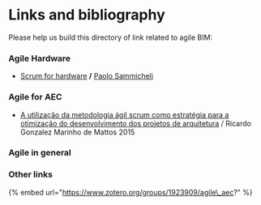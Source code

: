 # Links and bibliography

Please help us build this directory of link related to agile BIM:

### Agile Hardware

* [Scrum for hardware](https://leanpub.com/Scrum-for-Hardware) **/** [Paolo Sammicheli](https://leanpub.com/u/paolosammicheli)

### Agile for AEC 

* [A utilização da metodologia ágil scrum como estratégia para a otimização do desenvolvimento dos projetos de arquitetura](https://issuu.com/ricardomarinhodemattos/docs/a_utiliza____o_da_metodologia___gil) / Ricardo Gonzalez Marinho de Mattos 2015

### **Agile in general**



### Other links

{% embed url="https://www.zotero.org/groups/1923909/agile\_aec?" %}



